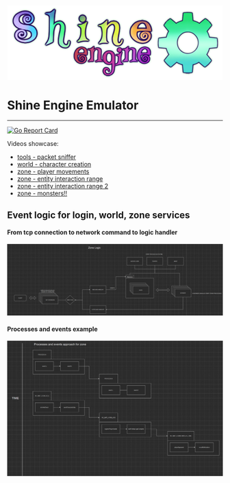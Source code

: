 ![](assets/shine.png)

# Shine Engine Emulator

---

[![Go Report Card](https://goreportcard.com/badge/github.com/shine-o/shine.engine.emulator)](https://goreportcard.com/report/github.com/shine-o/shine.engine.emulator)


Videos showcase: 

- [tools - packet sniffer](https://www.youtube.com/watch?v=Y08oHJucHRI)
- [world - character creation](https://www.youtube.com/watch?v=GF7cUkPe6BI&t=16s)
- [zone  - player movements](https://www.youtube.com/watch?v=WPR9IcppmkI)
- [zone  - entity interaction range](https://www.youtube.com/watch?v=cSnldVbl2wA&feature=youtu.be)
- [zone  - entity interaction range 2](https://www.youtube.com/watch?v=roSZNHxg7o4)
- [zone  - monsters!!](https://www.youtube.com/watch?v=f7nPVcIaKfw)



## Event logic for login, world, zone services

#### From tcp connection to network command to logic handler

![](docs/zone-logic.PNG)


#### Processes and events example

![](docs/process-events.PNG)